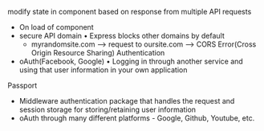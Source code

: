 modify state in component based on response from multiple API requests
  - On load of component
  - secure API domain
    • Express blocks other domains by default
      - myrandomsite.com --> request to oursite.com --> CORS Error(Cross Origin Resource Sharing)
Authentication
  - oAuth(Facebook, Google)
    • Logging in through another service and using that user information in your
      own application



Passport
  - Middleware authentication package that handles the request and session storage
    for storing/retaining user information 
  - oAuth through many different platforms - Google, Github, Youtube, etc.